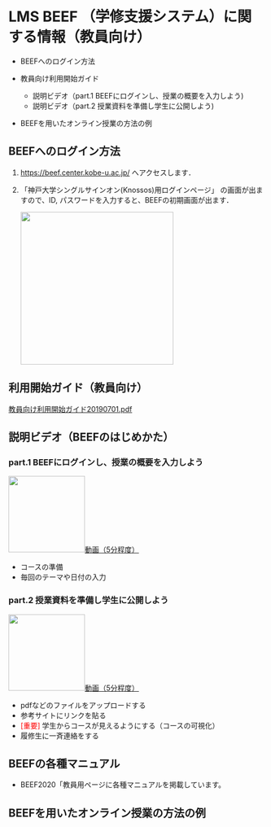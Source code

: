 # LMS BEEF （学修支援システム）に関する情報（教員向け）
- BEEFへのログイン方法
- 教員向け利用開始ガイド
  - 説明ビデオ（part.1 BEEFにログインし、授業の概要を入力しよう)
  - 説明ビデオ（part.2 授業資料を準備し学生に公開しよう)

- BEEFを用いたオンライン授業の方法の例


## BEEFへのログイン方法
  1. https://beef.center.kobe-u.ac.jp/ へアクセスします． 
  2. 「神戸大学シングルサインオン(Knossos)用ログインページ」 の画面が出ますので、ID, パスワードを入力すると、BEEFの初期画面が出ます．
  
      <img src="https://kureedu.github.io/redu_info/Beef/KobeUSSO.jpg" width="300">

## 利用開始ガイド（教員向け）
[教員向け利用開始ガイド20190701.pdf](https://kureedu.github.io/redu_info/Beef/教員向け利用開始ガイド20190701.pdf)

## 説明ビデオ（BEEFのはじめかた）
### part.1 BEEFにログインし、授業の概要を入力しよう
<img src="https://kureedu.github.io/redu_info/Beef/BEEFpart1Title.jpg" width="150">[動画（5分程度）](https://drive.google.com/file/d/1vs9vFEosnRBS8VPnc8rmPTf9W3wXbMVl/view?usp=sharing)

- コースの準備
- 毎回のテーマや日付の入力

### part.2 授業資料を準備し学生に公開しよう
<img src="https://kureedu.github.io/redu_info/Beef/BEEFpart2Title.png" width="150">[動画（5分程度）](https://drive.google.com/file/d/1JSgZcQuRHvgdku0fi8SMEVfAlodDC9BK/view?usp=sharing)

- pdfなどのファイルをアップロードする
- 参考サイトにリンクを貼る
- <span style="color: red; ">[重要]</span> 学生からコースが見えるようにする（コースの可視化）
- 履修生に一斉連絡をする

## BEEFの各種マニュアル
- BEEF2020「教員用ページに各種マニュアルを掲載しています。

## BEEFを用いたオンライン授業の方法の例

